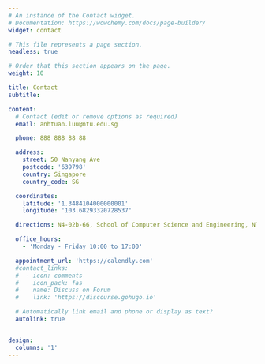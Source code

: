 ```yaml
---
# An instance of the Contact widget.
# Documentation: https://wowchemy.com/docs/page-builder/
widget: contact

# This file represents a page section.
headless: true

# Order that this section appears on the page.
weight: 10

title: Contact
subtitle:

content:
  # Contact (edit or remove options as required)
  email: anhtuan.luu@ntu.edu.sg

  phone: 888 888 88 88

  address:
    street: 50 Nanyang Ave
    postcode: '639798'
    country: Singapore
    country_code: SG

  coordinates:
    latitude: '1.3484104000000001'
    longitude: '103.68293320728537'

  directions: N4-02b-66, School of Computer Science and Engineering, NTU

  office_hours:
    - 'Monday - Friday 10:00 to 17:00'

  appointment_url: 'https://calendly.com'
  #contact_links:
  #  - icon: comments
  #    icon_pack: fas
  #    name: Discuss on Forum
  #    link: 'https://discourse.gohugo.io'

  # Automatically link email and phone or display as text?
  autolink: true


design:
  columns: '1'
---
```

